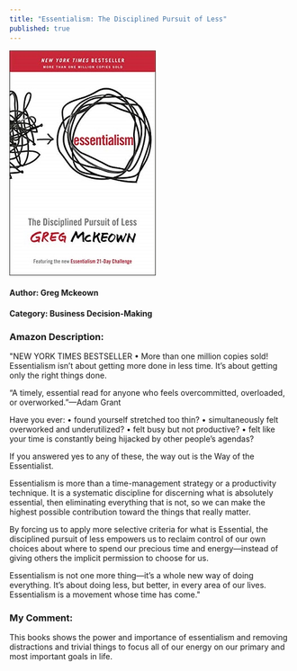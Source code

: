 ```yaml
---
title: "Essentialism: The Disciplined Pursuit of Less"
published: true
---
```


[<img src="/books/assets/essentialism_book.jpg">](https://www.amazon.com/Essentialism-Disciplined-Pursuit-Greg-McKeown-ebook/dp/B00G1J1D28/ref=sr_1_1?dchild=1&keywords=essentialism&qid=1632985276&s=digital-text&sr=1-1)

#### Author: Greg Mckeown
#### Category: Business Decision-Making

### Amazon Description:

"NEW YORK TIMES BESTSELLER • More than one million copies sold! Essentialism isn’t about getting more done in less time. It’s about getting only the right things done.

“A timely, essential read for anyone who feels overcommitted, overloaded, or overworked.”—Adam Grant

Have you ever:
• found yourself stretched too thin?
• simultaneously felt overworked and underutilized?
• felt busy but not productive?
• felt like your time is constantly being hijacked by other people’s agendas?

If you answered yes to any of these, the way out is the Way of the Essentialist.

Essentialism is more than a time-management strategy or a productivity technique. It is a systematic discipline for discerning what is absolutely essential, then eliminating everything that is not, so we can make the highest possible contribution toward the things that really matter.

By forcing us to apply more selective criteria for what is Essential, the disciplined pursuit of less empowers us to reclaim control of our own choices about where to spend our precious time and energy—instead of giving others the implicit permission to choose for us.

Essentialism is not one more thing—it’s a whole new way of doing everything. It’s about doing less, but better, in every area of our lives. Essentialism is a movement whose time has come."

### My Comment:

This books shows the power and importance of essentialism and removing distractions and trivial things to focus all of our energy on our primary and most important goals in life.

